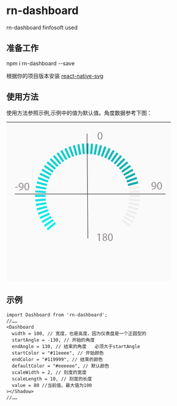 # rn-dashboard
rn-dashboard finfosoft used
## 准备工作
npm i rn-dashboard --save

根据你的项目版本安装 [react-native-svg](https://github.com/react-native-community/react-native-svg)

## 使用方法
使用方法参照示例,示例中的值为默认值。角度数据参考下图：

![角度参考](https://github.com/always-early-heart/rn-dashboard/blob/master/example.png)
## 示例
    import Dashboard from 'rn-dashboard';
    //……
    <Dashboard 
      width = 100, // 宽度，也是高度，因为仪表盘是一个正圆型的
      startAngle = -130, // 开始的角度
      endAngle = 130, // 结束的角度   必须大于startAngle
      startColor = "#11eeee", // 开始颜色
      endColor = "#119999", // 结束的颜色
      defaultColor = "#eeeeee", // 默认颜色
      scaleWidth = 2, // 刻度的宽度
      scaleLength = 10, // 刻度的长度
      value = 80 //当前值，最大值为100
    ></Shadow>
    //……
